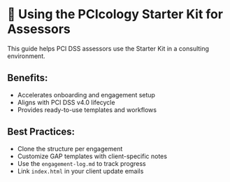 # 🧰 Using the PCIcology Starter Kit for Assessors

This guide helps PCI DSS assessors use the Starter Kit in a consulting environment.

## Benefits:
- Accelerates onboarding and engagement setup
- Aligns with PCI DSS v4.0 lifecycle
- Provides ready-to-use templates and workflows

## Best Practices:
- Clone the structure per engagement
- Customize GAP templates with client-specific notes
- Use the `engagement-log.md` to track progress
- Link `index.html` in your client update emails
